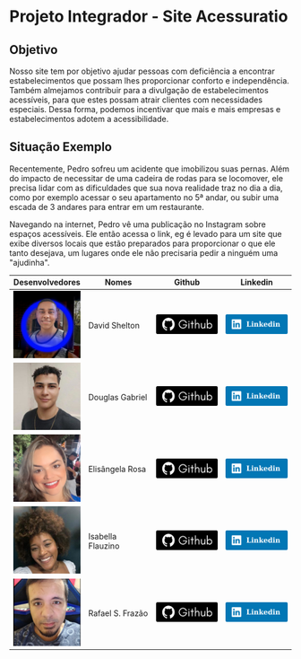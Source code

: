 
# Projeto Integrador - Site Acessuratio

## Objetivo
Nosso site tem por objetivo ajudar pessoas com deficiência a encontrar estabelecimentos que possam lhes proporcionar conforto e independência. Também almejamos contribuir para a divulgação de estabelecimentos acessíveis, para que estes possam atrair clientes com necessidades especiais. Dessa forma, podemos incentivar que mais e mais empresas e estabelecimentos adotem a acessibilidade.

## Situação Exemplo
Recentemente, Pedro sofreu um acidente que imobilizou suas pernas. Além do impacto de necessitar de uma cadeira de rodas para se locomover, ele precisa lidar com as dificuldades que sua nova realidade traz no dia a dia, como por exemplo acessar o seu apartamento no 5ª andar, ou subir uma escada de 3 andares para entrar em um restaurante.

Navegando na internet, Pedro vê uma publicação no Instagram sobre espaços acessíveis. Ele então acessa o link, eg é levado para um site que exibe diversos locais que estão preparados para proporcionar o que ele tanto desejava, um lugares onde ele não precisaria pedir a ninguém uma "ajudinha".



|Desenvolvedores|Nomes|Github |Linkedin| 
|:-------------:|-----|:-----:|:------:|
|<img class="foto" src="arqs/foto_David.png" width="120px" height="120px">  |David Shelton    |<a href="https://github.com/DavidSheltonSF"><img src="arqs/github.png" width="114px" height="35px"></a>|<a href="https://www.linkedin.com/in/davidsheltonsf/"><img src="arqs/linkedin.png" width="114px" height="35px"></a>                     |
|<img class="foto" src="arqs/foto_Douglas.jpg" width="120px" height="120px">|Douglas Gabriel  |<a href="https://github.com/dg2003gh"><img src="arqs/github.png" width="114px" height="35px"></a>      |<a href="https://www.linkedin.com/in/douglas-guimar%C3%A3es-691241263"><img src="arqs/linkedin.png" width="114px" height="35px"></a>    |
|<img class="foto" src="arqs/foto_Elis.png" width="120px" height="120px">   |Elisângela Rosa  |<a href="https://github.com/ElisangelaRosa"><img src="arqs/github.png" width="114px" height="35px"></a>|<a href="https://www.linkedin.com/in/elis%C3%A2ngela-maria-rosa-da-silva/"><img src="arqs/linkedin.png" width="114px" height="35px"></a>|
|<img class="foto" src="arqs/foto_Isa.jpg" width="120px" height="120px">    |Isabella Flauzino|<a href="https://github.com/IsaFlauzin0"><img src="arqs/github.png" width="114px" height="35px"></a>   |<a href="https://www.linkedin.com/in/isabellaflauzino/"><img src="arqs/linkedin.png" width="114px" height="35px"></a>                   |
|<img class="foto" src="arqs/foto_Rafael.png" width="120px" height="120px"> |Rafael S. Frazão |<a href="https://github.com/rafaelsfrazao"><img src="arqs/github.png" width="114px" height="35px"></a> |<a href="https://www.linkedin.com/in/rafael-fraz%C3%A3o-b8aa38197/"><img src="arqs/linkedin.png" width="114px" height="35px"></a>       |
